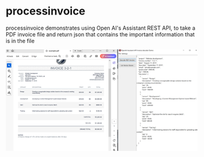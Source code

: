 # processinvoice
processinvoice demonstrates using Open AI's Assistant REST API, to take a PDF invoice file and return json that contains the important information that is in the file

![image](./Data/processinvoice.png)	